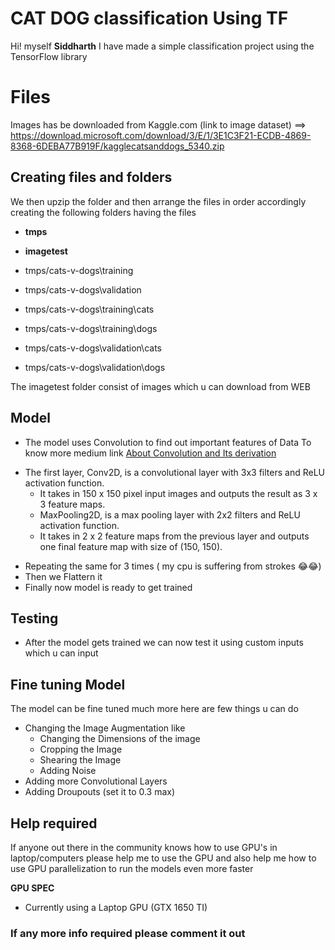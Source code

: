 # CAT DOG classification Using TF

Hi! myself **Siddharth** I have made a simple classification project using the TensorFlow library 



# Files

Images has be downloaded from Kaggle.com 
(link to image dataset) ==> https://download.microsoft.com/download/3/E/1/3E1C3F21-ECDB-4869-8368-6DEBA77B919F/kagglecatsanddogs_5340.zip


## Creating files and folders

We then upzip the folder and then arrange the files in order accordingly creating the following folders having the files
* **tmps** 
* **imagetest**

* tmps/cats-v-dogs\training 
* tmps/cats-v-dogs\validation 
* tmps/cats-v-dogs\training\cats 
* tmps/cats-v-dogs\training\dogs
* tmps/cats-v-dogs\validation\cats 
* tmps/cats-v-dogs\validation\dogs

The imagetest folder consist of images which u can download from WEB  

## Model

* The model uses Convolution to find out important features of Data 
To know more medium link [About Convolution and Its derivation](https://towardsdatascience.com/deriving-convolution-from-first-principles-4ff124888028)
- The first layer, Conv2D, is a convolutional layer with 3x3 filters and ReLU activation function.
	- It takes in 150 x 150 pixel input images and outputs the result as 3 x 3 feature maps.
	- MaxPooling2D, is a max pooling layer with 2x2 filters and ReLU activation function.
	- It takes in 2 x 2 feature maps from the previous layer and outputs one final feature map with size of (150, 150).

* Repeating the same for 3 times ( my cpu is suffering from strokes 😂😂)
* Then we Flattern it 
* Finally now model is ready to get trained

## Testing 

* After the model gets trained we can now test it using custom inputs which u can input 

## Fine tuning Model
The model can be fine tuned much more here are few things u can do 
* Changing the Image Augmentation like
	* Changing the Dimensions of the image
	* Cropping the Image
	* Shearing the Image
	* Adding Noise
* Adding more Convolutional Layers
* Adding Droupouts (set it to 0.3 max) 

## Help required 
If anyone out there in the community knows how to use GPU's in laptop/computers please help me to use the GPU and also help me how to use GPU parallelization to run the models even more faster 

**GPU SPEC**
* Currently using a Laptop GPU (GTX 1650 TI) 

### If any more info required please comment it out